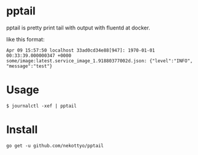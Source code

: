 pptail
=====

pptail is pretty print tail with output with fluentd at docker.

like this format:
```
Apr 09 15:57:50 localhost 33ad0cd34e88[947]: 1970-01-01 00:33:39.000000347 +0000 some/image:latest.service_image_1.91880377002d.json: {"level":"INFO", "message":"test"}
```

# Usage

```
$ journalctl -xef | pptail
```

# Install

```
go get -u github.com/nekottyo/pptail
```
